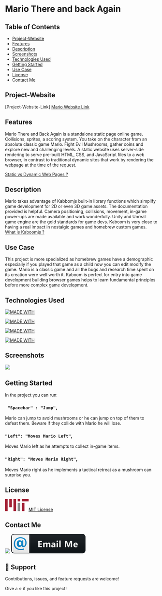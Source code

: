 
# Mario There and back Again

## Table of Contents
- [Project-Website](#project-website)
- [Features](#features)
- [Description](#description)
- [Screenshots](#screenshots)
- [Technologies Used](#technologies-used)
- [Getting Started](#getting-started)
- [Use Case](#use-case)
- [License](#license)
- [Contact Me](#contact-me)

## Project-Website 
[Project-Website-Link]
<a href="https://marioisback.netlify.app/">Mario Website Link</a>

## Features

Mario There and Back Again is a standalone static page online game. Collisions, sprites, a scoring system. You take on the character from an absolute classic game Mario. Fight Evil Mushrooms, gather coins and explore new and challenging levels. A static website uses server-side rendering to serve pre-built HTML, CSS, and JavaScript files to a web browser, in contrast to traditional dynamic sites that work by rendering the webpage at the time of the request.

[Static vs Dynamic Web Pages ?](url "https://www.freecodecamp.org/news/static-vs-dynamic-web-pages/")

## Description
Mario takes advantage of Kabbomjs built-in library functions which simplify game development for 2D or even 3D game assets. The documentation provided is helpful. Camera positioning, collisions, movement, in-game power-ups are made available and work wonderfully. Unity and Unreal game engine are the gold standards for game devs. Kaboom is very close to having a real impact in nostalgic games and homebrew custom games.   
[What is Kaboomjs ?](url "https://kaboomjs.com/")
<BR/>

## Use Case
This project is more specialized as homebrew games have a demographic especially if you played that game as a child now you can edit modify the game. Mario is a classic game and all the bugs and research time spent on its creation were well worth it. Kaboom is perfect for entry into game development building browser games helps to learn fundamental principles before more complex game development. 
 

## Technologies Used



<a href="https://developer.mozilla.org/en-US/docs/Web/javascript"><img src="https://img.shields.io/badge/MADE WITH-JAVASCRIPT-green?labelColor=blue&style=flat&link=https://developer.mozilla.org/en-US/docs/Web/javascript" alt="MADE WITH " /></a>



<a href="https://devdocs.io/html/"><img src="https://img.shields.io/badge/MADE WITH-HTML-green?labelColor=blue&style=flat&link=https://devdocs.io/html/" alt="MADE WITH " /></a>




<a href="https://devdocs.io/css/"><img src="https://img.shields.io/badge/MADE WITH-CSS-green?labelColor=blue&style=flat&link=https://devdocs.io/css/" alt="MADE
WITH " /></a>

<a href="https://kaboomjs.com/"><img src="https://img.shields.io/badge/MADE WITH-KABOOM.JS-green?labelColor=blue&style=flat&link=https://kaboomjs.com/" alt="MADE WITH " /></a>

## Screenshots

<img src="https://media.giphy.com/media/fpuq0dXMCXoVAavnFR/giphy.gif"/>





## Getting Started

In the project you can run:

### ` "Spacebar" : "Jump"`,

Mario can jump to avoid mushrooms or he can jump on top of them to defeat them. Beware if they collide with Mario he will lose. 

### `"Left": "Moves Mario Left"`,
Moves Mario left as he attempts to collect in-game items. 


### `"Right": "Moves Mario Right"`,

Moves Mario right as he implements a tactical retreat as a mushroom can surprise you. 



## License

<a href="https://choosealicense.com/licenses/mit/"><img src="https://raw.githubusercontent.com/johnturner4004/readme-generator/master/src/components/assets/images/mit.svg" height=40 />MIT License</a>


## Contact Me

<a href="https://www.linkedin.com/in/https://www.linkedin.com/in/alexmedici/"><img src="https://img.shields.io/badge/LinkedIn-0077B5?style=for-the-badge&logo=linkedin&logoColor=white" /></a>  <a href="mailto:contactimedici@gmail.com"><img src=https://raw.githubusercontent.com/johnturner4004/readme-generator/master/src/components/assets/images/email_me_button_icon_151852.svg /></a>
## 🤝 Support

Contributions, issues, and feature requests are welcome!

Give a ⭐️ if you like this project!
